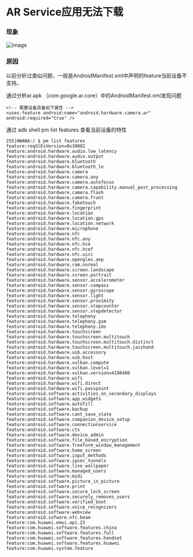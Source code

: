 # AR Service应用无法下载

### 现象

![image](https://alidocs.oss-cn-zhangjiakou.aliyuncs.com/res/LAJdl6gXdXBQnke1/img/868854c5-fbba-47d2-8267-d6f34fae4f08.png)

### 原因

以前分析过类似问题，一般是AndroidManifest.xml中声明的feature当前设备不支持。

通过分析ar.apk （com.google.ar.core）中的AndroidManifest.xml发现问题

    <!-- 需要设备具备如下属性 -->
    <uses-feature android:name="android.hardware.camera.ar" android:required="true" />

通过 adb shell pm list features 查看当前设备的特性

    255|HWANA:/ $ pm list features                                                                                                                                                                             
    feature:reqGlEsVersion=0x30002
    feature:android.hardware.audio.low_latency
    feature:android.hardware.audio.output
    feature:android.hardware.bluetooth
    feature:android.hardware.bluetooth_le
    feature:android.hardware.camera
    feature:android.hardware.camera.any
    feature:android.hardware.camera.autofocus
    feature:android.hardware.camera.capability.manual_post_processing
    feature:android.hardware.camera.flash
    feature:android.hardware.camera.front
    feature:android.hardware.faketouch
    feature:android.hardware.fingerprint
    feature:android.hardware.location
    feature:android.hardware.location.gps
    feature:android.hardware.location.network
    feature:android.hardware.microphone
    feature:android.hardware.nfc
    feature:android.hardware.nfc.any
    feature:android.hardware.nfc.hce
    feature:android.hardware.nfc.hcef
    feature:android.hardware.nfc.uicc
    feature:android.hardware.opengles.aep
    feature:android.hardware.ram.normal
    feature:android.hardware.screen.landscape
    feature:android.hardware.screen.portrait
    feature:android.hardware.sensor.accelerometer
    feature:android.hardware.sensor.compass
    feature:android.hardware.sensor.gyroscope
    feature:android.hardware.sensor.light
    feature:android.hardware.sensor.proximity
    feature:android.hardware.sensor.stepcounter
    feature:android.hardware.sensor.stepdetector
    feature:android.hardware.telephony
    feature:android.hardware.telephony.gsm
    feature:android.hardware.telephony.ims
    feature:android.hardware.touchscreen
    feature:android.hardware.touchscreen.multitouch
    feature:android.hardware.touchscreen.multitouch.distinct
    feature:android.hardware.touchscreen.multitouch.jazzhand
    feature:android.hardware.usb.accessory
    feature:android.hardware.usb.host
    feature:android.hardware.vulkan.compute
    feature:android.hardware.vulkan.level=1
    feature:android.hardware.vulkan.version=4198400
    feature:android.hardware.wifi
    feature:android.hardware.wifi.direct
    feature:android.hardware.wifi.passpoint
    feature:android.software.activities_on_secondary_displays
    feature:android.software.app_widgets
    feature:android.software.autofill
    feature:android.software.backup
    feature:android.software.cant_save_state
    feature:android.software.companion_device_setup
    feature:android.software.connectionservice
    feature:android.software.cts
    feature:android.software.device_admin
    feature:android.software.file_based_encryption
    feature:android.software.freeform_window_management
    feature:android.software.home_screen
    feature:android.software.input_methods
    feature:android.software.ipsec_tunnels
    feature:android.software.live_wallpaper
    feature:android.software.managed_users
    feature:android.software.midi
    feature:android.software.picture_in_picture
    feature:android.software.print
    feature:android.software.secure_lock_screen
    feature:android.software.securely_removes_users
    feature:android.software.verified_boot
    feature:android.software.voice_recognizers
    feature:android.software.webview
    feature:android.sofware.nfc.beam
    feature:com.huawei.emui.api.23
    feature:com.huawei.software.features.china
    feature:com.huawei.software.features.full
    feature:com.huawei.software.features.handset
    feature:com.huawei.software.features.huawei
    feature:com.huawei.system.feature